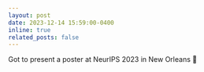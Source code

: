 ```yaml
---
layout: post
date: 2023-12-14 15:59:00-0400
inline: true
related_posts: false
---
```


Got to present a poster at NeurIPS 2023 in New Orleans 🎷
